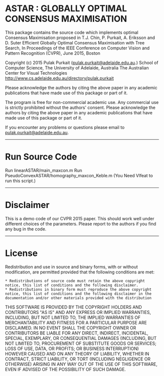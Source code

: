 
# ASTAR : GLOBALLY OPTIMAL  CONSENSUS MAXIMISATION
This package contains the source code which implements optimal Consensus Maximisation proposed in
T.J. Chin, P. Purkait, A. Eriksson and D. Suter
Efficient Globally Optimal Consensus Maximisation with Tree Search, 
In Proceedings of the IEEE Conference on Computer Vision and Pattern Recognition (CVPR), June 2015, Boston

Copyright (c) 2015 Pulak Purkait (pulak.purkait@adelaide.edu.au.)
School of Computer Science, The University of Adelaide, Australia
The Australian Center for Visual Technologies
http://www.cs.adelaide.edu.au/directory/pulak.purkait

Please acknowledge the authors by citing the above paper in any academic publications that have made use of this package or part of it.

The program is free for non-commercial academic use. Any commercial use is strictly prohibited without the authors' consent. 
Please acknowledge the authors by citing the above paper in any academic publications that have made use of this package or part of it.

If you encounter any problems or questions please email to 
pulak.purkait@adelaide.edu.au.

-----------------
# Run Source Code

Run linearASTAR/main_maxcon.m
Run PseudoConvexASTAR/homography_maxcon_Keble.m (You Need Vlfeat to run this script.)

-----------------
# Disclaimer

This is a demo code of our CVPR 2015 paper. This should work well under different choices of the parameters.  Please report to the authors if you find any bug in the code. 

--------------
# License

Redistribution and use in source and binary forms, with or without modification, are permitted provided that the following conditions are met:

    * Redistributions of source code must retain the above copyright notice, this list of conditions and the following disclaimer.
    * Redistributions in binary form must reproduce the above copyright notice, this list of conditions and the following disclaimer in the documentation and/or other materials provided with the distribution
      
THIS SOFTWARE IS PROVIDED BY THE COPYRIGHT HOLDERS AND CONTRIBUTORS "AS IS" AND ANY EXPRESS OR IMPLIED WARRANTIES, INCLUDING, BUT NOT LIMITED TO, THE IMPLIED WARRANTIES OF MERCHANTABILITY AND FITNESS FOR A PARTICULAR PURPOSE ARE DISCLAIMED. IN NO EVENT SHALL THE COPYRIGHT OWNER OR CONTRIBUTORS BE LIABLE FOR ANY DIRECT, INDIRECT, INCIDENTAL, SPECIAL, EXEMPLARY, OR CONSEQUENTIAL DAMAGES (INCLUDING, BUT NOT LIMITED TO, PROCUREMENT OF SUBSTITUTE GOODS OR SERVICES; LOSS OF USE, DATA, OR PROFITS; OR BUSINESS INTERRUPTION) HOWEVER CAUSED AND ON ANY THEORY OF LIABILITY, WHETHER IN CONTRACT, STRICT LIABILITY, OR TORT (INCLUDING NEGLIGENCE OR OTHERWISE) ARISING IN ANY WAY OUT OF THE USE OF THIS SOFTWARE, EVEN IF ADVISED OF THE POSSIBILITY OF SUCH DAMAGE.

